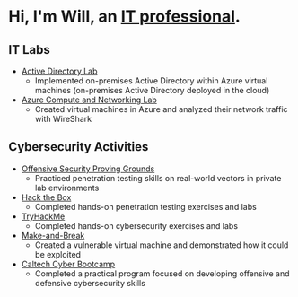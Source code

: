 # Hi, I'm Will, an [IT professional](https://www.linkedin.com/in/williamdgreenlaw/).

## IT Labs
* [Active Directory Lab](https://github.com/WilliamDGreenlaw/active-directory-lab)
  * Implemented on-premises Active Directory within Azure virtual machines (on-premises Active Directory deployed in the cloud)
* [Azure Compute and Networking Lab](https://github.com/WilliamDGreenlaw/azure-compute-and-networking-lab)
  * Created virtual machines in Azure and analyzed their network traffic with WireShark 

## Cybersecurity Activities 
* [Offensive Security Proving Grounds](https://www.offensive-security.com/labs/)
  * Practiced penetration testing skills on real-world vectors in private lab environments
* [Hack the Box](https://www.hackthebox.com/)
  * Completed hands-on penetration testing exercises and labs
* [TryHackMe](https://tryhackme.com/)
  * Completed hands-on cybersecurity exercises and labs
* [Make-and-Break](https://github.com/WilliamDGreenlaw/Make-and-Break)
  * Created a vulnerable virtual machine and demonstrated how it could be exploited 
* [Caltech Cyber Bootcamp](https://bootcamp.ctme.caltech.edu/programs/cybersecurity)
  * Completed a practical program focused on developing offensive and defensive cybersecurity skills
